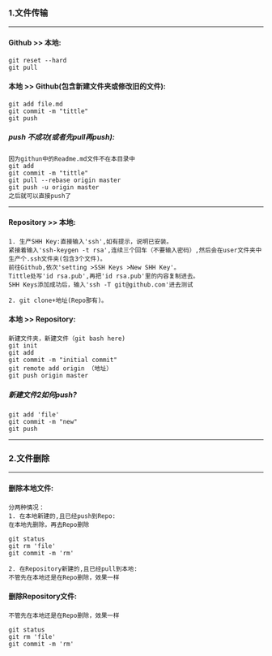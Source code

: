 ### 1.文件传输  
----
#### Github >> 本地:
  
    git reset --hard  
    git pull

#### 本地 >> Github(包含新建文件夹或修改旧的文件):

    git add file.md  
    git commit -m "tittle"  
    git push  

##### push 不成功(或者先pull再push):
    因为githun中的Readme.md文件不在本目录中  
    git add  
    git commit -m "tittle"  
    git pull --rebase origin master  
    git push -u origin master
    之后就可以直接push了

----
#### Repository >> 本地:  
    1. 生产SHH Key:直接输入'ssh',如有提示，说明已安装。  
    紧接着输入'ssh-keygen -t rsa',连续三个回车（不要输入密码）,然后会在user文件夹中生产个.ssh文件夹(包含3个文件)。  
    前往Github,依次'setting >SSH Keys >New SHH Key'。  
    Tittle处写'id rsa.pub',再把'id rsa.pub'里的内容复制进去。  
    SHH Keys添加成功后，输入'ssh -T git@github.com'进去测试  

    2. git clone+地址(Repo那有)。

#### 本地 >> Repository:
    新建文件夹，新建文件（git bash here)  
    git init  
    git add  
    git commit -m "initial commit"  
    git remote add origin （地址）  
    git push origin master

##### 新建文件2如何push?

    git add 'file'  
    git commit -m "new"  
    git push  

----

### 2.文件删除
------
#### 删除本地文件:
    分两种情况：  
    1. 在本地新建的,且已经push到Repo:  
    在本地先删除，再去Repo删除   
  
    git status
    git rm 'file'  
    git commit -m 'rm'
    
    2. 在Repository新建的,且已经pull到本地:   
    不管先在本地还是在Repo删除，效果一样
    
    

#### 删除Repository文件:
    不管先在本地还是在Repo删除，效果一样    

    git status
    git rm 'file'  
    git commit -m 'rm'
